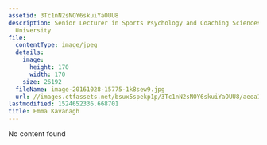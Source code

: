 ```yaml
---
assetid: 3Tc1nN2sNOY6skuiYaOUU8
description: Senior Lecturer in Sports Psychology and Coaching Sciences, Bournemouth
  University
file:
  contentType: image/jpeg
  details:
    image:
      height: 170
      width: 170
    size: 26192
  fileName: image-20161028-15775-1k8sew9.jpg
  url: //images.ctfassets.net/bsux5spekp1p/3Tc1nN2sNOY6skuiYaOUU8/aeea1eee9f3a30b7264e6032acec0f14/image-20161028-15775-1k8sew9.jpg
lastmodified: 1524652336.668701
title: Emma Kavanagh
---
```

No content found